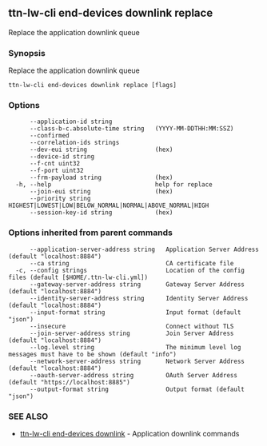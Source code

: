 ## ttn-lw-cli end-devices downlink replace

Replace the application downlink queue

### Synopsis

Replace the application downlink queue

```
ttn-lw-cli end-devices downlink replace [flags]
```

### Options

```
      --application-id string            
      --class-b-c.absolute-time string   (YYYY-MM-DDTHH:MM:SSZ)
      --confirmed                        
      --correlation-ids strings          
      --dev-eui string                   (hex)
      --device-id string                 
      --f-cnt uint32                     
      --f-port uint32                    
      --frm-payload string               (hex)
  -h, --help                             help for replace
      --join-eui string                  (hex)
      --priority string                  HIGHEST|LOWEST|LOW|BELOW_NORMAL|NORMAL|ABOVE_NORMAL|HIGH
      --session-key-id string            (hex)
```

### Options inherited from parent commands

```
      --application-server-address string   Application Server Address (default "localhost:8884")
      --ca string                           CA certificate file
  -c, --config strings                      Location of the config files (default [$HOME/.ttn-lw-cli.yml])
      --gateway-server-address string       Gateway Server Address (default "localhost:8884")
      --identity-server-address string      Identity Server Address (default "localhost:8884")
      --input-format string                 Input format (default "json")
      --insecure                            Connect without TLS
      --join-server-address string          Join Server Address (default "localhost:8884")
      --log.level string                    The minimum level log messages must have to be shown (default "info")
      --network-server-address string       Network Server Address (default "localhost:8884")
      --oauth-server-address string         OAuth Server Address (default "https://localhost:8885")
      --output-format string                Output format (default "json")
```

### SEE ALSO

* [ttn-lw-cli end-devices downlink](ttn-lw-cli_end-devices_downlink.md)	 - Application downlink commands

